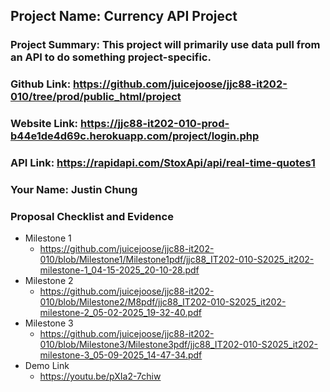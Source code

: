 ## Project Name: Currency API Project
### Project Summary: This project will primarily use data pull from an API to do something project-specific.
### Github Link: https://github.com/juicejoose/jjc88-it202-010/tree/prod/public_html/project
### Website Link: https://jjc88-it202-010-prod-b44e1de4d69c.herokuapp.com/project/login.php
### API Link: https://rapidapi.com/StoxApi/api/real-time-quotes1
### Your Name: Justin Chung

 
 
### Proposal Checklist and Evidence

- Milestone 1
  - https://github.com/juicejoose/jjc88-it202-010/blob/Milestone1/Milestone1pdf/jjc88_IT202-010-S2025_it202-milestone-1_04-15-2025_20-10-28.pdf  
- Milestone 2
  - https://github.com/juicejoose/jjc88-it202-010/blob/Milestone2/M8pdf/jjc88_IT202-010-S2025_it202-milestone-2_05-02-2025_19-32-40.pdf
- Milestone 3
  - https://github.com/juicejoose/jjc88-it202-010/blob/Milestone3/Milestone3pdf/jjc88_IT202-010-S2025_it202-milestone-3_05-09-2025_14-47-34.pdf
- Demo Link
  - https://youtu.be/pXIa2-7chiw
  
